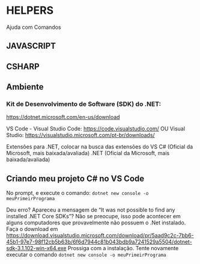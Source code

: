 # HELPERS
Ajuda com Comandos

## JAVASCRIPT


## CSHARP

## Ambiente 

### Kit de Desenvolvimento de Software (SDK) do .NET: 
https://dotnet.microsoft.com/en-us/download

VS Code - Visual Studio Code: https://code.visualstudio.com/
OU 
Visual Studio: https://visualstudio.microsoft.com/pt-br/downloads/

Extensões para .NET, colocar na busca das extensões do VS
C# (Oficial da Microsoft, mais baixada/avaliada)
.NET (Oficial da Microsoft, mais baixada/avaliada)

## Criando meu projeto C# no VS Code
No prompt, e execute o comando: `dotnet new console -o meuPrimeirPrograma`

Deu erro? Apareceu a mensagem de “It was not possible to find any installed .NET Core SDKs”? Não se preocupe, isso pode acontecer em alguns computadores que provavelmente não possuem o .Net instalado. Faça o download em https://download.visualstudio.microsoft.com/download/pr/5aad9c2c-7bb6-45b1-97e7-98f12cb5b63b/6f6d7944c81b043bdb9a7241529a5504/dotnet-sdk-3.1.102-win-x64.exe
Prossiga com a instalação.
Tente novamente executar o comando `dotnet new console -o meuPrimeirPrograma`

